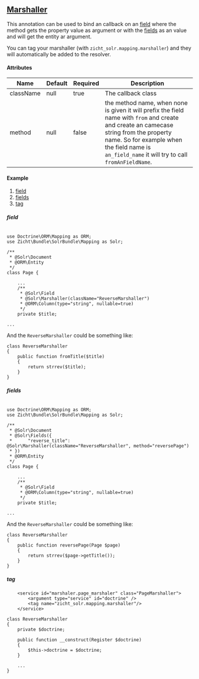 ## [Marshaller](../../src/Zicht/Bundle/SolrBundle/Mapping/Marshaller.php)

This annotation can be used to bind an callback on an [field](Field.md) where the method gets the property value as argument or with the [fields](Fields.md) as an value and will get the entity ar argument.

You can tag your marshaller (with `zicht_solr.mapping.marshaller`) and they will automatically be added to the resolver.

#### Attributes

| Name | Default | Required | Description
--- | --- | --- | ---
className | null | true | The callback class
method | null | false | the method name, when none is given it will prefix the field name with `from` and create and create an camecase string from the property name. So for example when the field name is `an_field_name` it will try to call `fromAnFieldName`.

#### Example

1. [field](#field)
2. [fields](#fields)
2. [tag](#tag)

##### field

```

use Doctrine\ORM\Mapping as ORM;
use Zicht\Bundle\SolrBundle\Mapping as Solr;

/**
 * @Solr\Document
 * @ORM\Entity
 */
class Page {

    ...
    /**
     * @Solr\Field
     * @Solr\Marshaller(className="ReverseMarshaller")
     * @ORM\Column(type="string", nullable=true)
     */
    private $title;

...

```

And the `ReverseMarshaller` could be something like:

```
class ReverseMarshaller 
{
    public function fromTitle($title)
    {
        return strrev($title);
    }
}
```

##### fields

```

use Doctrine\ORM\Mapping as ORM;
use Zicht\Bundle\SolrBundle\Mapping as Solr;

/**
 * @Solr\Document
 * @Solr\Fields({
 *      "reverse_title": @Solr\Marshaller(className="ReverseMarshaller", method="reversePage")   
 * })
 * @ORM\Entity
 */
class Page {

    ...
    /**
     * @Solr\Field
     * @ORM\Column(type="string", nullable=true)
     */
    private $title;

...

```

And the `ReverseMarshaller` could be something like:

```
class ReverseMarshaller 
{
    public function reversePage(Page $page)
    {
        return strrev($page->getTitle());
    }
}
```

##### tag

```
    <service id="marshaler.page_marshaler" class="PageMarshaller">
        <argument type="service" id="doctrine" />
        <tag name="zicht_solr.mapping.marshaller"/>
    </service>
```


```
class ReverseMarshaller 
{
    private $doctrine;
    
    public function __construct(Register $doctrine)
    {
        $this->doctrine = $doctrine;
    }
    
    ...
}
```